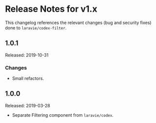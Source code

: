# Release Notes for v1.x

This changelog references the relevant changes (bug and security fixes) done to `laravie/codex-filter`.

## 1.0.1

Released: 2019-10-31

### Changes

* Small refactors.

## 1.0.0

Released: 2019-03-28

* Separate Filtering component from `laravie/codex`.
